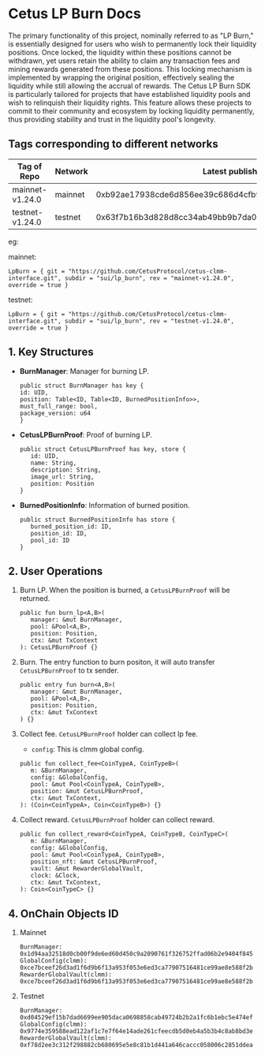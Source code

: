 # Cetus LP Burn Docs

The primary functionality of this project, nominally referred to as "LP Burn," is essentially designed for users who wish to permanently lock their liquidity positions. Once locked, the liquidity within these positions cannot be withdrawn, yet users retain the ability to claim any transaction fees and mining rewards generated from these positions. This locking mechanism is implemented by wrapping the original position, effectively sealing the liquidity while still allowing the accrual of rewards. The Cetus LP Burn SDK is particularly tailored for projects that have established liquidity pools and wish to relinquish their liquidity rights. This feature allows these projects to commit to their community and ecosystem by locking liquidity permanently, thus providing stability and trust in the liquidity pool's longevity.

## Tags corresponding to different networks

| Tag of Repo     | Network | Latest published at address                                        | Package ID                                                         |
| --------------- | ------- | ------------------------------------------------------------------ | ------------------------------------------------------------------ |
| mainnet-v1.24.0 | mainnet | 0xb92ae17938cde6d856ee39c686d4cfb968c94155e59e24520fbf60de38ebcd21 | 0x12d73de9a6bc3cb658ec9dc0fe7de2662be1cea5c76c092fcc3606048cdbac27 |
| testnet-v1.24.0 | testnet | 0x63f7b16b3d828d8cc34ab49bb9b7da0432b06c925701fa07360388aef2dce83b | 0x3b494006831b046481c8046910106e2dfbe0d1fa9bc01e41783fb3ff6534ed3a |

eg:

mainnet:

```
LpBurn = { git = "https://github.com/CetusProtocol/cetus-clmm-interface.git", subdir = "sui/lp_burn", rev = "mainnet-v1.24.0", override = true }
```

testnet:

```
LpBurn = { git = "https://github.com/CetusProtocol/cetus-clmm-interface.git", subdir = "sui/lp_burn", rev = "testnet-v1.24.0", override = true }
```

## 1. Key Structures

- **BurnManager**: Manager for burning LP.

  ```move
  public struct BurnManager has key {
  id: UID,
  position: Table<ID, Table<ID, BurnedPositionInfo>>,
  must_full_range: bool,
  package_version: u64
  }
  ```

- **CetusLPBurnProof**: Proof of burning LP.

  ```move
  public struct CetusLPBurnProof has key, store {
     id: UID,
     name: String,
     description: String,
     image_url: String,
     position: Position
  }
  ```

- **BurnedPositionInfo**: Information of burned position.

  ```move
  public struct BurnedPositionInfo has store {
     burned_position_id: ID,
     position_id: ID,
     pool_id: ID
  }
  ```

## 2. User Operations

1. Burn LP.
   When the position is burned, a `CetusLPBurnProof` will be returned.

   ```move
   public fun burn_lp<A,B>(
      manager: &mut BurnManager,
      pool: &Pool<A,B>,
      position: Position,
      ctx: &mut TxContext
   ): CetusLPBurnProof {}
   ```

2. Burn.
   The entry function to burn positon, it will auto transfer `CetusLPBurnProof` to tx sender.

   ```move
   public entry fun burn<A,B>(
      manager: &mut BurnManager,
      pool: &Pool<A,B>,
      position: Position,
      ctx: &mut TxContext
   ) {}
   ```

3. Collect fee.
   `CetusLPBurnProof` holder can collect lp fee.

   - `config`: This is clmm global config.

   ```move
   public fun collect_fee<CoinTypeA, CoinTypeB>(
      m: &BurnManager,
      config: &GlobalConfig,
      pool: &mut Pool<CoinTypeA, CoinTypeB>,
      position: &mut CetusLPBurnProof,
      ctx: &mut TxContext,
   ): (Coin<CoinTypeA>, Coin<CoinTypeB>) {}
   ```

4. Collect reward.
   `CetusLPBurnProof` holder can collect reward.

   ```move
   public fun collect_reward<CoinTypeA, CoinTypeB, CoinTypeC>(
      m: &BurnManager,
      config: &GlobalConfig,
      pool: &mut Pool<CoinTypeA, CoinTypeB>,
      position_nft: &mut CetusLPBurnProof,
      vault: &mut RewarderGlobalVault,
      clock: &Clock,
      ctx: &mut TxContext,
   ): Coin<CoinTypeC> {}
   ```

## 4. OnChain Objects ID

1. Mainnet

   ```text
   BurnManager: 0x1d94aa32518d0cb00f9de6ed60d450c9a2090761f326752ffad06b2e9404f845
   GlobalConfig(clmm): 0xce7bceef26d3ad1f6d9b6f13a953f053e6ed3ca77907516481ce99ae8e588f2b
   RewarderGlobalVault(clmm): 0xce7bceef26d3ad1f6d9b6f13a953f053e6ed3ca77907516481ce99ae8e588f2b
   ```

2. Testnet

   ```text
   BurnManager: 0xd04529ef15b7dad6699ee905daca0698858cab49724b2b2a1fc6b1ebc5e474ef
   GlobalConfig(clmm): 0x9774e359588ead122af1c7e7f64e14ade261cfeecdb5d0eb4a5b3b4c8ab8bd3e
   RewarderGlobalVault(clmm): 0xf78d2ee3c312f298882cb680695e5e8c81b1d441a646caccc058006c2851ddea
   ```

